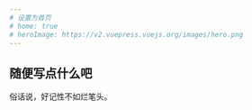 ```yaml
---
# 设置为首页
# home: true
# heroImage: https://v2.vuepress.vuejs.org/images/hero.png
---
```


## 随便写点什么吧
俗话说，好记性不如烂笔头。

